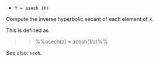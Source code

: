 * `Y = asech (X)`

Compute the inverse hyperbolic secant of each element of `X`.

This is defined as

>> %%asech(z) = acosh(1/z)%%

See also: `sech`.
